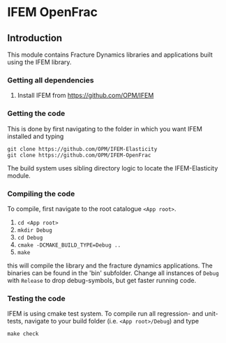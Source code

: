# IFEM OpenFrac


## Introduction

This module contains Fracture Dynamics libraries and applications built
using the IFEM library.

### Getting all dependencies

1. Install IFEM from https://github.com/OPM/IFEM

### Getting the code

This is done by first navigating to the folder in which you want IFEM installed and typing

    git clone https://github.com/OPM/IFEM-Elasticity
    git clone https://github.com/OPM/IFEM-OpenFrac

The build system uses sibling directory logic to locate the IFEM-Elasticity
module.

### Compiling the code

To compile, first navigate to the root catalogue `<App root>`.

1. `cd <App root>`
2. `mkdir Debug`
3. `cd Debug`
5. `cmake -DCMAKE_BUILD_TYPE=Debug ..`
6. `make `

this will compile the library and the fracture dynamics applications.
The binaries can be found in the 'bin' subfolder.
Change all instances of `Debug` with `Release` to drop debug-symbols, 
but get faster running code.

### Testing the code

IFEM is using cmake test system. To compile run all regression- and unit-tests, navigate to your build 
folder (i.e. `<App root>/Debug`) and type

    make check
